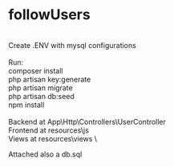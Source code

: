 # followUsers
\
Create .ENV with mysql configurations\
\
Run:\
composer install\
php artisan key:generate\
php artisan migrate\
php artisan db:seed\
npm install\
\
Backend at App\Http\Controllers\UserController \
Frontend at resources\js  \
Views at resources\views \

Attached also a db.sql



